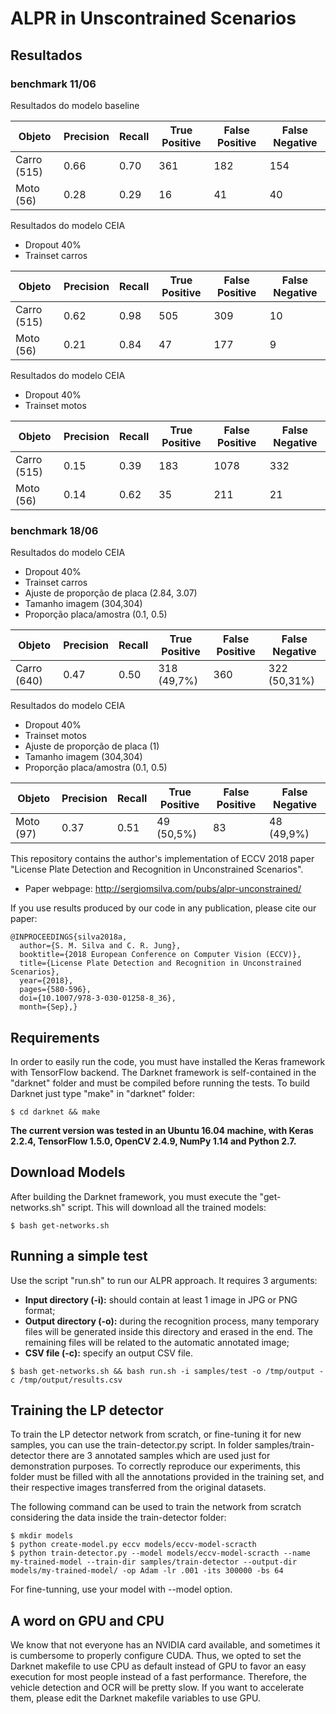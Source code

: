 # ALPR in Unscontrained Scenarios

## Resultados
### benchmark 11/06
Resultados do modelo baseline

Objeto | Precision | Recall | True Positive | False Positive | False Negative
------------ | --------- | ------------- | --------- | ------------- | -------------
Carro (515) | 0.66 | 0.70 | 361 | 182 | 154
Moto (56) | 0.28 | 0.29 | 16 | 41 | 40

Resultados do modelo CEIA 
* Dropout 40%
* Trainset carros

Objeto | Precision | Recall | True Positive | False Positive | False Negative
------------ | --------- | ------------- | --------- | ------------- | -------------
Carro (515) | 0.62 | 0.98 | 505 | 309 | 10
Moto (56) | 0.21 | 0.84 | 47 | 177 | 9

Resultados do modelo CEIA  
* Dropout 40%
* Trainset motos

Objeto | Precision | Recall | True Positive | False Positive | False Negative
------------ | --------- | ------------- | --------- | ------------- | -------------
Carro (515) | 0.15 | 0.39 | 183 | 1078 | 332
Moto (56) | 0.14 | 0.62 | 35 | 211 | 21

### benchmark 18/06
Resultados do modelo CEIA 
* Dropout 40%
* Trainset carros
* Ajuste de proporção de placa (2.84, 3.07)
* Tamanho imagem (304,304)
* Proporção placa/amostra (0.1, 0.5)

Objeto | Precision | Recall | True Positive | False Positive | False Negative
------------ | --------- | ------------- | --------- | ------------- | -------------
Carro (640) | 0.47 | 0.50 | 318 (49,7%) | 360 | 322 (50,31%)


Resultados do modelo CEIA  
* Dropout 40%
* Trainset motos
* Ajuste de proporção de placa (1)
* Tamanho imagem (304,304)
* Proporção placa/amostra (0.1, 0.5)

Objeto | Precision | Recall | True Positive | False Positive | False Negative
------------ | --------- | ------------- | --------- | ------------- | -------------
Moto (97) | 0.37 | 0.51 | 49 (50,5%) | 83 | 48 (49,9%)




This repository contains the author's implementation of ECCV 2018 paper "License Plate Detection and Recognition in Unconstrained Scenarios".

* Paper webpage: http://sergiomsilva.com/pubs/alpr-unconstrained/

If you use results produced by our code in any publication, please cite our paper:

```
@INPROCEEDINGS{silva2018a,
  author={S. M. Silva and C. R. Jung}, 
  booktitle={2018 European Conference on Computer Vision (ECCV)}, 
  title={License Plate Detection and Recognition in Unconstrained Scenarios}, 
  year={2018}, 
  pages={580-596}, 
  doi={10.1007/978-3-030-01258-8_36}, 
  month={Sep},}
```

## Requirements

In order to easily run the code, you must have installed the Keras framework with TensorFlow backend. The Darknet framework is self-contained in the "darknet" folder and must be compiled before running the tests. To build Darknet just type "make" in "darknet" folder:

```shellscript
$ cd darknet && make
```

**The current version was tested in an Ubuntu 16.04 machine, with Keras 2.2.4, TensorFlow 1.5.0, OpenCV 2.4.9, NumPy 1.14 and Python 2.7.**

## Download Models

After building the Darknet framework, you must execute the "get-networks.sh" script. This will download all the trained models:

```shellscript
$ bash get-networks.sh
```

## Running a simple test

Use the script "run.sh" to run our ALPR approach. It requires 3 arguments:
* __Input directory (-i):__ should contain at least 1 image in JPG or PNG format;
* __Output directory (-o):__ during the recognition process, many temporary files will be generated inside this directory and erased in the end. The remaining files will be related to the automatic annotated image;
* __CSV file (-c):__ specify an output CSV file.

```shellscript
$ bash get-networks.sh && bash run.sh -i samples/test -o /tmp/output -c /tmp/output/results.csv
```

## Training the LP detector

To train the LP detector network from scratch, or fine-tuning it for new samples, you can use the train-detector.py script. In folder samples/train-detector there are 3 annotated samples which are used just for demonstration purposes. To correctly reproduce our experiments, this folder must be filled with all the annotations provided in the training set, and their respective images transferred from the original datasets.

The following command can be used to train the network from scratch considering the data inside the train-detector folder:

```shellscript
$ mkdir models
$ python create-model.py eccv models/eccv-model-scracth
$ python train-detector.py --model models/eccv-model-scracth --name my-trained-model --train-dir samples/train-detector --output-dir models/my-trained-model/ -op Adam -lr .001 -its 300000 -bs 64
```

For fine-tunning, use your model with --model option.

## A word on GPU and CPU

We know that not everyone has an NVIDIA card available, and sometimes it is cumbersome to properly configure CUDA. Thus, we opted to set the Darknet makefile to use CPU as default instead of GPU to favor an easy execution for most people instead of a fast performance. Therefore, the vehicle detection and OCR will be pretty slow. If you want to accelerate them, please edit the Darknet makefile variables to use GPU.
